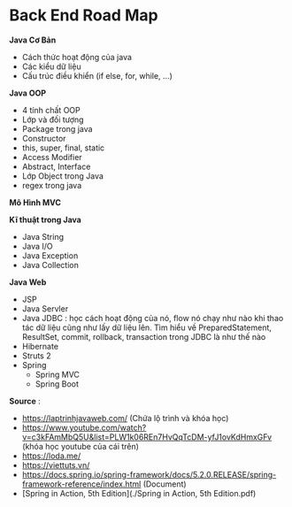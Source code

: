 # Back End Road Map

**Java Cơ Bản**
- Cách thức hoạt động của java
- Các kiểu dữ liệu
- Cấu trúc điều khiển (if else, for, while, ...)

**Java OOP**
- 4 tính chất OOP
- Lớp và đối tượng
- Package trong java
- Constructor
- this, super, final, static
- Access Modifier
- Abstract, Interface
- Lớp Object trong Java
- regex trong java

**Mô Hình MVC**

**Kĩ thuật trong Java**
- Java String
- Java I/O
- Java Exception
- Java Collection

**Java Web**
- JSP
- Java Servler
- Java JDBC :  học cách hoạt động của nó, flow nó chạy như nào khi thao tác dữ liệu cũng như lấy dữ liệu lên. Tìm hiểu về PreparedStatement, ResultSet, commit, rollback, transaction trong JDBC là như thế nào
- Hibernate
- Struts 2
- Spring 
	+ Spring MVC
	+ Spring Boot

**Source** :
+ https://laptrinhjavaweb.com/ (Chứa lộ trình và khóa học)
+ https://www.youtube.com/watch?v=c3kFAmMbQ5U&list=PLW1k06REn7HvQqTcDM-yfJ1ovKdHmxGFv (khóa học youtube của cái trên)
+ https://loda.me/
+ https://viettuts.vn/ 
+ https://docs.spring.io/spring-framework/docs/5.2.0.RELEASE/spring-framework-reference/index.html (Document)
+ [Spring in Action, 5th Edition](./Spring in Action, 5th Edition.pdf)

